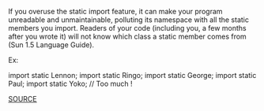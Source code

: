 If you overuse the static import feature, it can make your program unreadable and unmaintainable, polluting its namespace with all the static members you import. Readers of your code (including you, a few months after you wrote it) will not know which class a static member comes from (Sun 1.5 Language Guide).

Ex:

import static Lennon; 
import static Ringo; 
import static George; 
import static Paul; 
import static Yoko; // Too much !

[SOURCE](https://pmd.github.io/pmd-5.3.3/pmd-java/rules/java/imports.html#TooManyStaticImports)
